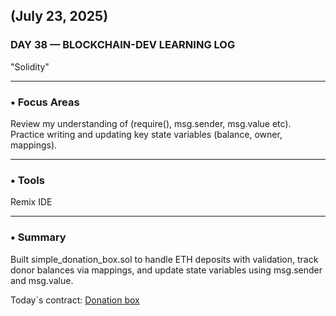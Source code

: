 ## (July 23, 2025)  
### DAY 38 — BLOCKCHAIN-DEV LEARNING LOG  
"Solidity"

---

### • Focus Areas  
Review my understanding of (require(), msg.sender, msg.value etc).  
Practice writing and updating key state variables (balance, owner, mappings).

---

### • Tools  
Remix IDE

---

### • Summary  
Built simple_donation_box.sol to handle ETH deposits with validation, track donor balances via mappings, and update state variables using msg.sender and msg.value.

Today`s contract: [Donation box](./simple_donation_box.sol)